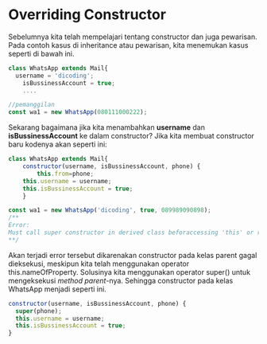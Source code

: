 # Overriding Constructor

Sebelumnya kita telah mempelajari tentang constructor dan juga pewarisan. Pada contoh kasus di inheritance atau pewarisan, kita menemukan kasus seperti di bawah ini.

```javascript
class WhatsApp extends Mail{
  username = 'dicoding';
    isBussinessAccount = true;
    ....

//pemanggilan
const wa1 = new WhatsApp(080111000222);
```

Sekarang bagaimana jika kita menambahkan **username** dan **isBussinessAccount** ke dalam constructor? Jika kita membuat constructor baru kodenya akan seperti ini:

```javascript
class WhatsApp extends Mail{
    constructor(username, isBussinessAccount, phone) {
        this.from=phone;
    this.username = username;
    this.isBussinessAccount = true;
    }

const wa1 = new WhatsApp('dicoding', true, 089989090898);
/** 
Error:
Must call super constructor in derived class beforaccessing 'this' or returning from derived constructor
**/
```

Akan terjadi error tersebut dikarenakan constructor pada kelas parent gagal dieksekusi, meskipun kita telah menggunakan operator this.nameOfProperty. Solusinya kita menggunakan operator super\(\) untuk mengeksekusi _method parent_-nya. Sehingga constructor pada kelas WhatsApp menjadi seperti ini.

```javascript
constructor(username, isBussinessAccount, phone) {
  super(phone);
  this.username = username;
  this.isBussinessAccount = true;
}
```

